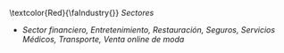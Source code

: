 
\textcolor{Red}{\faIndustry{}} *Sectores*
      
- *Sector financiero, Entretenimiento, Restauración, Seguros, Servicios Médicos, Transporte, Venta online de moda*
